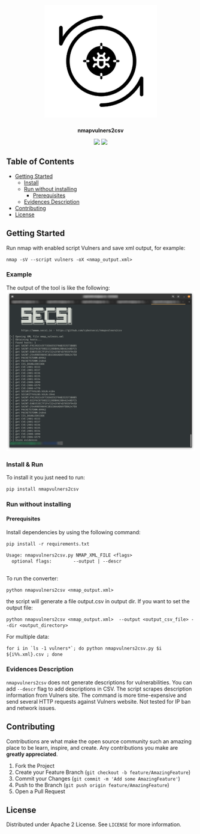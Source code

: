 <h1 align="center">
  <br>
  <picture>
    <source
      srcset="https://raw.githubusercontent.com/cybersecsi/nmapvulners2csv/main/assets/logo-dark-mode.png"
      media="(prefers-color-scheme: dark)">
    <img src="https://raw.githubusercontent.com/cybersecsi/nmapvulners2csv/main/assets/logo-light-mode.png" alt= "nmapvulners2csv" width="300px">
  </picture>
</h1>
<p align="center">
    <b>nmapvulners2csv</b>
<p>

<p align="center">
  <a href="https://github.com/cybersecsi/nmapvulners2csv/blob/main/README.md"><img src="https://img.shields.io/badge/Documentation-complete-green.svg?style=flat"></a>
  <a href="https://github.com/cybersecsi/nmapvulners2csv/blob/main/LICENSE"><img src="https://img.shields.io/badge/License-Apache2-blue.svg"></a>
</p>

## Table of Contents
- [Getting Started](#getting-started)
  - [Install](#install)
  - [Run without installing](#run-without-installing)
    - [Prerequisites](#prerequisites)
  - [Evidences Description](#evidences-description)
- [Contributing](#contributing)
- [License](#license)

##  Getting Started  
Run nmap with enabled script Vulners and save xml output, for example:   
```  
nmap -sV --script vulners -oX <nmap_output.xml>  
```  

### Example
The output of the tool is like the following:
![Execution example](assets/usage.png)

### Install & Run
To install it you just need to run:
```
pip install nmapvulners2csv
```

### Run without installing

#### Prerequisites   
Install dependencies by using the following command:   
``` 
pip install -r requirements.txt
```

```   
Usage: nmapvulners2csv.py NMAP_XML_FILE <flags>
  optional flags:        --output | --descr
  
```  

To run the converter:   
```  
python nmapvulners2csv <nmap_output.xml>   
``` 

the script will generate a file output.csv in output dir. If you want to set the output file:   
```   
python nmapvulners2csv <nmap_output.xml>  --output <output_csv_file> --dir <output_directory>
``` 
For multiple data:   
```  
for i in `ls -1 vulners*`; do python nmapvulners2csv.py $i ${i%%.xml}.csv ; done   
``` 

### Evidences Description  
``nmapvulners2csv`` does not generate descriptions for vulnerabilities. You can add `--descr` flag to add descriptions in CSV.  The script scrapes description information from Vulners site. The command is more time-expensive and send several HTTP requests against Vulners website. Not tested for IP ban and network issues.     

## Contributing

Contributions are what make the open source community such an amazing place to be learn, inspire, and create. Any contributions you make are **greatly appreciated**.

1. Fork the Project
2. Create your Feature Branch (`git checkout -b feature/AmazingFeature`)
3. Commit your Changes (`git commit -m 'Add some AmazingFeature'`)
4. Push to the Branch (`git push origin feature/AmazingFeature`)
5. Open a Pull Request

## License
Distributed under Apache 2 License. See `LICENSE` for more information. 